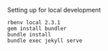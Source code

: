 Setting up for local development

```
rbenv local 2.3.1
gem install bundler
bundle install
bundle exec jekyll serve
````

